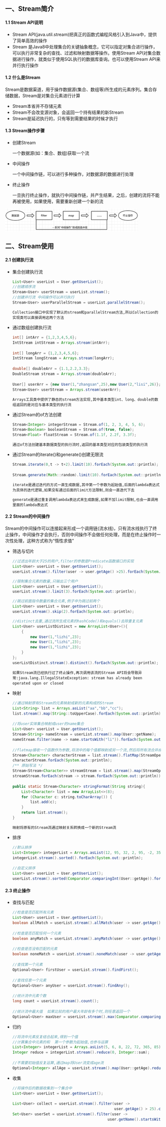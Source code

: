 ## 一、Stream简介

#### 1.1 Stream API说明

- Stream API(java.util.stream)把真正的函数式编程风格引入到Java中，提供了简单高效的操作
- Stream 是Java8中处理集合的关键抽象概念，它可以指定对集合进行操作，可以执行非常复杂的查找、过滤和映射数据等操作。使用Stream API对集合数据进行操作，就类似于使用SQL执行的数据库查询。也可以使用Stream API来并行执行操作

#### 1.2 什么是Stream

Stream是数据渠道，用于操作数据源(集合、数组等)所生成的元素序列。集合存储数据，Stream是对集合元素进行计算

- Stream本省并不存储元素
- Stream不会改变源对象，会返回一个持有结果的新Stream
- Stream是延迟执行的，只有等到需要结果的时候才执行

#### 1.3 Stream操作步骤

- 创建Stream

  一个数据源(如：集合、数组)获取一个流

- 中间操作

  一个中间操作链，可以进行多种操作，对数据源的数据进行处理

- 终止操作

  一旦执行终止操作，就执行中间操作链，并产生结果，之后，创建的流将不能再被使用，如果使用，需要重新创建一个新的流

<img src="https://raw.githubusercontent.com/sermonlizhi/picture/main/image-20210920092018265.png" alt="image-20210920092018265" style="zoom:50%;" />

## 二、Stream使用

#### 2.1 创建执行流

- 集合创建执行流

  ```java
  List<User> userList = User.getUserList();
  //创建顺序流
  Stream<User> userStream = userList.stream();
  //创建并行流 中间操作可以并行执行
  Stream<User> userParallelStream = userList.parallelStream();
  ```

  `Collection接口中实现了默认的stream和parallelStream方法,所以Collection的实现类可以直接调用这两个方法`

- 通过数组创建执行流

  ```java
  int[] intArr = {1,2,3,4,5,6};
  IntStream intStream = Arrays.stream(intArr);
  
  int[] longArr = {1,2,3,4,5,6};
  IntStream longStream = Arrays.stream(longArr);
  
  double[] doubleArr = {1.1,2.2,3.3};
  DoubleStream stream = Arrays.stream(doubleArr);
  
  User[] userArr = {new User(1,"zhangsan",25),new User(2,"lisi",26)};
  Stream<User> userStream = Arrays.stream(userArr);
  ```

  `Arrays工具类中提供了静态的stream方法实现,其中基本类型int、long、double的数组返回的是对应与基本类型的执行流`

- 通过Stream的of方法创建

  ```java
  Stream<Integer> integerStream = Stream.of(1, 2, 3, 4, 5, 6);
  Stream<Boolean> booleanStream = Stream.of(true, false);
  Stream<Float> floatStream = Stream.of(1.1f, 2.2f, 3.3f);
  ```

  `通过of方法创建基本数据类型的执行流时,返回的基本类型对应的包装类型的执行流`

- 通过Stream的iterate()和generate()创建无限流

  ```java
  Stream.iterate(0,t -> t+2).limit(10).forEach(System.out::println);
  
  Stream.generate(Math::random).limit(10).forEach(System.out::println);
  ```

  `iterate是通过迭代的方式一直生成数据,其中第一个参数为起始值,后面的lambda表达式为具体的迭代逻辑,如果没有通过后面的limit方法限制,则会一直迭代下去`

  `generate是通过重复调用lambda表达式来生成数据,如果不加limit限制,也会一直调用里面的lambda表达式`

#### 2.2 Stream的中间操作

Stream的中间操作可以连接起来形成一个调用链(流水线)，只有流水线执行了终止操作，中间操作才会执行，否则中间操作不会做任何处理，而是在终止操作时一次性处理，这种方式称为“惰性求值”

- 筛选与切片

  ```java
  //过滤出年龄大于25的用户,filter的参数是Predicate函数接口的实现
  List<User> userList = User.getUserList();
  userList.stream().filter(user -> user.getAge() >25).forEach(System.out::println);
  ```

  ```java
  //限制集合元素的数量,只输出三个用户
  List<User> userList = User.getUserList();
  userList.stream().limit(3).forEach(System.out::println);
  ```

  ```java
  //跳过前面指令数量的集合元素,例子中为跳过前两个
  List<User> userList = User.getUserList();
  userList.stream().skip(2).forEach(System.out::println);
  ```

  ```java
  //distinct去重,通过流所生成元素的hashCode()和equals()去除重复元素
  List<User> userListDistinct = new ArrayList<User>(){
      {
          new User(1,"lizhi",23);
          new User(1,"lizhi",23);
          new User(1,"lizhi",23);
      }
  };
  userListDistinct.stream().distinct().forEach(System.out::println);
  ```

  `如果Stream流已经执行过了终止操作,再次调用该流的Stream API将会导致异常:java.lang.IllegalStateException: stream has already been operated upon or closed`

- 映射

  ```java
  //通过映射原有Stream的元素映射成新的元素构成的Stream
  List<String> list = Arrays.asList("aa","bb","cc");
  list.stream().map(String::toUpperCase).forEach(System.out::println);
  
  //将user实体集合映射成user的name集合
  List<User> userList = User.getUserList();
  Stream<String> nameStream = userList.stream().map(User::getName);
  nameStream.filter(name -> name.startsWith("li")).forEach(System.out::println);
  
  //flatmap接收一个函数作为参数,将流中的每个值都映射成另一个流,然后将所有流合并成一个流
  Stream<Character> characterStream = list.stream().flatMap(StreamOperateTest::stringFormat);
  characterStream.forEach(System.out::println);
  /** 原始写法 */
  Stream<Stream<Character>> streamStream = list.stream().map(StreamOperateTest::stringFormat);
  streamStream.forEach(stream -> stream.forEach(System.out::println));
  
  public static Stream<Character> stringFormat(String string){
      List<Character> list = new ArrayList<>(8);
      for (Character c: string.toCharArray()) {
          list.add(c);
      }
      return list.stream();
  }
  ```

  `映射将原有的Stream流通过映射关系转换成一个新的Stream流`

- 排序

  ```java
  //默认排序
  List<Integer> integerList = Arrays.asList(12, 95, 32, 2, 95, -2, 35);
  integerList.stream().sorted().forEach(System.out::println);
  
  //自定义排序
  List<User> userList = User.getUserList();
  userList.stream().sorted(Comparator.comparingInt(User::getAge)).forEach(System.out::println);
  ```

#### 2.3 终止操作

- 查找与匹配

  ```java
  //检查是否匹配所有元素
  List<User> userList = User.getUserList();
  boolean allMatch = userList.stream().allMatch(user -> user.getAge() > 24);
  
  //检查是否匹配任何一个元素
  boolean anyMatch = userList.stream().anyMatch(user -> user.getAge() > 25);
  
  //检查是否没有匹配的元素
  boolean noneMatch = userList.stream().noneMatch(user -> user.getAge() > 25);
  
  //查找第一个元素
  Optional<User> firstUser = userList.stream().findFirst();
  
  //查找任意一个元素
  Optional<User> anyUser = userList.stream().findAny();
  
  //统计流中元素个数
  long count = userList.stream().count();
  
  //统计流中最大值  如果比较的用户最大年龄有多个时,则任意返回一个
  Optional<User> maxUser = userList.stream().max(Comparator.comparing(User::getAge));
  ```

- 归约

  ```java
  //将流中元素反复结合起来,得到一个值
  //计算集合中元素的和  第一个参数为起始值,也参与运算
  List<Integer> integerList = Arrays.asList(5, 6, 8, 22, 72, 365, 85);
  Integer reduce = integerList.stream().reduce(0, Integer::sum);
  
  //不需要初始值反复运算,通过map将User流变成age流
  Optional<Integer> allAge = userList.stream().map(User::getAge).reduce(Integer::sum);
  ```

- 收集

  ```java
  //将操作后的数据收集到一个集合中
  List<User> userList = User.getUserList();
  
  List<User> collect = userList.stream().filter(user -> 
                                                user.getAge() > 25).collect(Collectors.toList());
  Set<User> userSet = userList.stream().filter(user -> 
                                             user.getName().startsWith("zhu")).collect(Collectors.toSet());
  ```

  